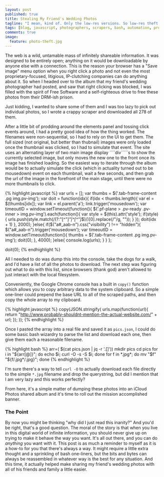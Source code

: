 ```yaml
---
layout: post
published: true
title: Stealing My Friend's Wedding Photos
tagline: "I mean, kind of. Only the low-res versions. So low-res theft. It's like a misdemeanor at best."
tags: [blag, javascript, photographers, scrapers, bash, automation, problem solving]
comments: true
image:
  feature: photo-theft.jpg
---
```


The web is a wild, untamable mass of infinitely shareable information. It was designed to be entirely open; anything on it would be downloadable by anyone else with a connection. This is the reason your browser has a "Save image" menu option when you right click a photo and not even the most proprietary-focused, litigious, IP-clutching companies can do anything about it. So when I headed over to the album that my friend's wedding photographer had posted, and saw that right clicking was blocked, I was filled with the spirit of Free Software and a self-righteous drive to free these photos from their DRM-ish prison.<!--more-->

Just kidding, I wanted to share some of them and I was too lazy to pick out individual photos, so I wrote a crappy scraper and downloaded all 278 of them. 

After a little bit of prodding around the elements panel and tossing click events around, I had a pretty good idea of how the thing worked. The filenames were non-sequential, so I had to rely on the UI to get them. The full sized (not original, but better than thubnail) images were only loaded once the thumbnail was clicked, so I had to simulate that event. The site uses an alternating layer of two main image display ````div`````s to show the currently selected image, but only moves the new one to the front once its image has finished loading. So the easiest way to iterate through the album would be to actually simulate the click (which in actuality turned out to be mousedown) event on each thumbnail, wait a few seconds, and then grab the url of the image in the forefront of the main stage, until there were no more thumbnails to click.

{% highlight javascript %}
var urls = [];
var thumbs = $('.tab-frame-content .pg img.pv-img');
var doit = function(idx){
    if(idx < thumbs.length){
        var el = $(thumbs[idx]);
        var link = el.parent('a');
        link.trigger('mousedown');
        var timeoutID = window.setTimeout(function(){
            $('.pf-plane > .pv-ready .pv-inner > img.pv-img').each(function(){
                var style = $(this).attr('style');
                if(style){
                    urls.push(style.match(/(?:"[^"]*"|^[^"]*$)/)[0].replace(/"/g, ""));
                }
            });
            doit(idx + 1)
        }, 2000);
    }else{
        if($("a#_aab-n").css("visibility") !== "hidden"){
            $("a#_aab-n").trigger('mousedown');
            var timeoutID = window.setTimeout(function(){
                thumbs = $('.tab-frame-content .pg img.pv-img');
                doit(0);
            }, 4000);
        }else{
            console.log(urls);
        }
    }
};

doit(0);
{% endhighlight %} 


All I needed to do was dump this into the console, take the dogs for a walk, and I'd have a list of all the photos to download. The next step was figuring out what to do with this list, since browsers (thank god) aren't allowed to just interact with the local filesystem. 

Conveniently, the Google Chrome console has a built in ````copy()```` function which allows you to copy arbitrary data to the system clipboard. So a simple one-liner could prepend the base URL to all of the scraped paths, and then copy the whole array to my clipboard.

{% highlight javascript %}
copy(JSON.stringify(
    urls.map(function(url){ 
        return "http://www.probably-shouldnt-mention-the-actual-website.com/" + url; 
    });
));
{% endhighlight %} 

Once I pasted the array into a real file and saved it as ````pics.json````, I could do some basic bash wizardry to parse the list and download each one, then give them each a reasonable filename.

{% highlight bash %}
arr=( $(cat pics.json | jq -r '.[]'))
mkdir pics
cd pics
for i in "${arr[@]}"; do echo $i; curl -O -s -S $i; done
for f in *.jpg*; do mv "$f" "${f/.jpg*/.jpg}"; done
{% endhighlight %} 

I'm sure there's a way to tell ````curl -O```` to actually download each file directly to the simple ````*.jpg```` filename and drop the querystring, but did I mention that I am very lazy and this works perfectly?

From here, it's a simple matter of dumping these photos into an iCloud Photos shared album and it's time to roll out the mission accomplished banner.

### The Point

By now you might be thinking "why did I just read this inanity?" And you'd be right, that's a good question. The moral of the story is that when you live in this digital world of infinite information, you should never give up on trying to make it behave the way you want. It's all out there, and you can do _anything_ you want with it. This post is as much a reminder to myself as it is a how-to for you that there's always a way. It might require a little extra thought and a sprinkling of bash one-liners, but the bits and bytes can always be reassembled in whatever way is the best for any situation. And this time, it actually helped make sharing my friend's wedding photos with all of his friends and family a little easier. 